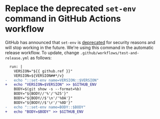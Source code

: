 # Replace the deprecated `set-env` command in GitHub Actions workflow

GitHub has announced that `set-env` is [deprecated](https://github.blog/changelog/2020-10-01-github-actions-deprecating-set-env-and-add-path-commands/) for security reasons and will stop working in the future. We're using this command in the automatic release workflow. To update, change `.github/workflows/test-and-release.yml` as follows:

```diff
  run: |
    VERSION="${{ github.ref }}"
    VERSION=${VERSION##*/v}
-   echo "::set-env name=VERSION::$VERSION"
+   echo "VERSION=$VERSION" >> $GITHUB_ENV
    BODY=$(git show -s --format=%b)
    BODY="${BODY//'%'/'%25'}"
    BODY="${BODY//$'\n'/'%0A'}"
    BODY="${BODY//$'\r'/'%0D'}"
-   echo "::set-env name=BODY::$BODY"
+   echo "BODY=$BODY" >> $GITHUB_ENV
```
